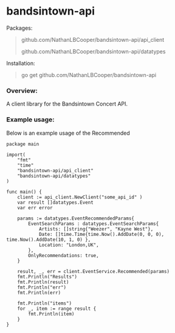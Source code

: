 # bandsintown-api

Packages:
> github.com/NathanLBCooper/bandsintown-api/api_client
> 
> github.com/NathanLBCooper/bandsintown-api/datatypes

Installation:
>go get github.com/NathanLBCooper/bandsintown-api

### Overview:
A client library for the Bandsintown Concert API.

### Example usage:

Below is an example usage of the Recommended 

	package main
	
	import(
		"fmt"
		"time"
		"bandsintown-api/api_client"
		"bandsintown-api/datatypes"
	)
	
	func main() {
		client := api_client.NewClient("some_api_id" )
		var result []datatypes.Event
		var err error
	
		params := datatypes.EventRecommendedParams{
			EventSearchParams : datatypes.EventSearchParams{
				Artists: []string{"Weezer", "Kayne West"},
				Date: []time.Time{time.Now().AddDate(0, 0, 0), time.Now().AddDate(10, 1, 0) },
				Location: "London,UK",
			},
			OnlyRecommendations: true,
		}
	
		result, _, err = client.EventService.Recommended(params)
		fmt.Println("Results")
		fmt.Println(result)
		fmt.Println("err")
		fmt.Println(err)
	
		fmt.Println("items")
		for _, item := range result {
			fmt.Println(item)
		}
	}
